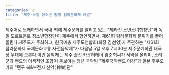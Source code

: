 ```yaml
---
categories: e
title: "제주·독일 청소년 합창 탐라문화제 예열"
---
```

제주어로 노래하면서 국내·외에 제주문화를 알리고 있는 "제라진 소년소녀합창단"과 독일 도르트문트 청소년합창단이 제주에서 협연하면서, 제61회 탐라문화제 분위기를 끌어올린다.제주도가 주최하고, 한국예총 제주도연합회(회장 김선영)가 주관하는 "제61회 탐라문화제 국제문화교류 사전음악제"가 다음달 5일 오후 7시30분 제주문예회관 대극장 무대에 오른다.이번 음악제는 제주 출신 카운터테너 임준혁씨가 서막을 올리며, 소리꾼과 밴드의 이색적인 조합이 돋보이는 청년 국악팀 "제주국악밴드 이강"과 일본 후쿠오카의 "텐구 북&부전시 신악(神樂)단"